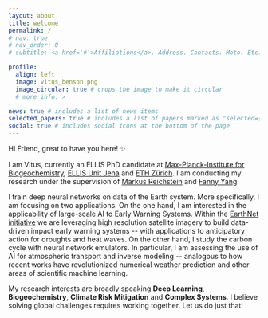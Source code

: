 ```yaml
---
layout: about
title: welcome
permalink: /
# nav: true
# nav_order: 0
# subtitle: <a href='#'>Affiliations</a>. Address. Contacts. Moto. Etc.

profile:
  align: left
  image: vitus_benson.png
  image_circular: true # crops the image to make it circular
  # more_info: >

news: true # includes a list of news items
selected_papers: true # includes a list of papers marked as "selected={true}"
social: true # includes social icons at the bottom of the page
---
```


Hi Friend, great to have you here! :sparkles:

I am Vitus, currently an ELLIS PhD candidate at [Max-Planck-Institute for Biogeochemistry](https://www.bgc-jena.mpg.de/), [ELLIS Unit Jena](https://www.ellis-jena.ai/) and [ETH Zürich](https://sml.inf.ethz.ch/). I am conducting my research under the supervision of [Markus Reichstein](https://www.bgc-jena.mpg.de/bgi/index.php/People/MarkusReichstein) and [Fanny Yang](https://sml.inf.ethz.ch/group/fannyy/).

I train deep neural networks on data of the Earth system. More specifically, I am focusing on two applications. On the one hand, I am interested in the applicability of large-scale AI to Early Warning Systems. Within the [EarthNet initiative](https://www.earthnet.tech) we are leveraging high resolution satellite imagery to build data-driven impact early warning systems -- with applications to anticipatory action for droughts and heat waves. On the other hand, I study the carbon cycle with neural network emulators. In particular, I am assessing the use of AI for atmospheric transport and inverse modeling -- analogous to how recent works have revolutionized numerical weather prediction and other areas of scientific machine learning.

My research interests are broadly speaking **Deep Learning**, **Biogeochemistry**, **Climate Risk Mitigation** and **Complex Systems**. I believe solving global challenges requires working together. Let us do just that!
